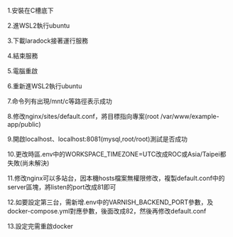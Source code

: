 1.安裝在C槽底下

2.進WSL2執行ubuntu

3.下載laradock接著運行服務

4.結束服務

5.電腦重啟

6.重新進WSL2執行ubuntu

7.命令列有出現/mnt/c等路徑表示成功

8.修改nginx/sites/default.conf，將目標指向專案(root /var/www/example-app/public)

9.開啟localhost、localhost:8081(mysql,root/root)測試是否成功

10.更改時區.env中的WORKSPACE_TIMEZONE=UTC改成ROC或Asia/Taipei都失敗(尚未解決)

11.修改nginx可以多站台，因本機hosts檔案無權限修改，複製default.conf中的server區塊，將listen的port改成81即可

12.如要設定第三台，需新增.env中的VARNISH_BACKEND_PORT參數，及docker-compose.yml對應參數，後面改成82，然後再修改default.conf

13.設定完需重啟docker
